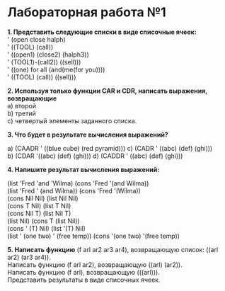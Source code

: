 # Лабораторная работа №1

**1.  Представить следующие списки в виде списочные ячеек:**  
' (open close halph)	  
' ((TOOL) (call))   
' ((open1) (close2) (halph3))	  
' (TOOL1)-(call2)) ((sell)))   
' ((one) for all (and(me(for you))))	  
' ((TOOL) (call)) ((sell)))   

**2. Используя только функции CAR и CDR, написать выражения, возвращающие**  
a) второй  
b) третий  
c) четвертый элементы заданного списка.  

**3. Что будет в результате вычисления выражений?**

a) (CAADR ' ((blue cube) (red pyramid)))	c) (CADR ' ((abc) (def) (ghi)))  
b) (CDAR '((abc) (def) (ghi)))	d) (CADDR ' ((abc) (def) (ghi)))  

**4. Напишите результат вычисления выражений:**

(list 'Fred 'and 'Wilma)	(cons 'Fred '(and Wilma))  
(list 'Fred ' (and Wilma))	(cons 'Fred '(Wilma))  
(cons Nil Nil)	(list Nil Nil)  
(cons T Nil)	(list T Nil)  
(cons Nil T)	(list Nil T)  
(list Nil)	(cons T (list Nil))  
(cons ' (T) Nil)	(list '(T) Nil)  
(list ' (one two) ' (free temp))	(cons '(one two) '(free temp))  

**5.
Написать функцию** (f arl ar2 ar3 ar4), возвращающую список: ((arl ar2) (ar3 ar4)).  
Написать функцию (f arl ar2), возвращающую ((arl) (ar2)).  
Написать функцию (f arl), возвращающую       (((arl))).  
Представить результаты в виде списочных ячеек.  
